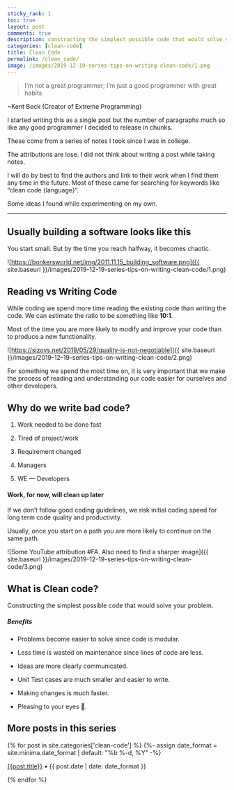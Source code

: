 ```yaml
---
sticky_rank: 1
toc: true
layout: post
comments: true
description: constructing the simplest possible code that would solve your problem resulting in an increase in productivity by producing higher quality in less time.
categories: [clean-code]
title: Clean Code
permalink: /clean_code/
image: /images/2019-12-19-series-tips-on-writing-clean-code/1.png
---
```


> I’m not a great programmer; I’m just a good programmer with great habits

~Kent Beck (Creator of Extreme Programming)

I started writing this as a single post but the number of paragraphs much so like any good programmer I decided to release in chunks.

These come from a series of notes I took since I was in college.

The attributions are lose. I did not think about writing a post while taking notes.

I will do by best to find the authors and link to their work when I find them any time in the future. Most of these came for searching for keywords like “clean code {language}”.

Some ideas I found while experimenting on my own.

---

## Usually building a software looks like this

You start small. But by the time you reach halfway, it becomes chaotic.

![https://bonkersworld.net/img/2011.11.15_building_software.png]({{ site.baseurl }}/images/2019-12-19-series-tips-on-writing-clean-code/1.png)

## Reading vs Writing Code

While coding we spend more time reading the existing code than writing the code. We can estimate the ratio to be something like **10:1**.

Most of the time you are more likely to modify and improve your code than to produce a new functionality.

![https://sizovs.net/2019/05/29/quality-is-not-negotiable]({{ site.baseurl }}/images/2019-12-19-series-tips-on-writing-clean-code/2.png)

For something we spend the most time on, it is very important that we make the process of reading and understanding our code easier for ourselves and other developers.

## Why do we write bad code?

1. Work needed to be done fast

1. Tired of project/work

1. Requirement changed

1. Managers

1. WE — Developers

#### Work, for now, will clean up later

If we don’t follow good coding guidelines, we risk initial coding speed for long term code quality and productivity.

Usually, once you start on a path you are more likely to continue on the same path.

![Some YouTube attribution #FA. Also need to find a sharper image]({{ site.baseurl }}/images/2019-12-19-series-tips-on-writing-clean-code/3.png)

## What is Clean code?

Constructing the simplest possible code that would solve your problem.

##### Benefits

- Problems become easier to solve since code is modular.

- Less time is wasted on maintenance since lines of code are less.

- Ideas are more clearly communicated.

- Unit Test cases are much smaller and easier to write.

- Making changes is much faster.

- Pleasing to your eyes 👀.

## More posts in this series

{% for post in site.categories['clean-code'] %}
      {%- assign date_format = site.minima.date_format | default: "%b %-d, %Y" -%}
<article class="archive-item">
    <p class="post-meta post-meta-title"><a class="page-meta" href="{{ site.baseurl }}{{ post.url }}">{{post.title}}</a>  • {{ post.date | date: date_format }}</p>
</article>
{% endfor %}